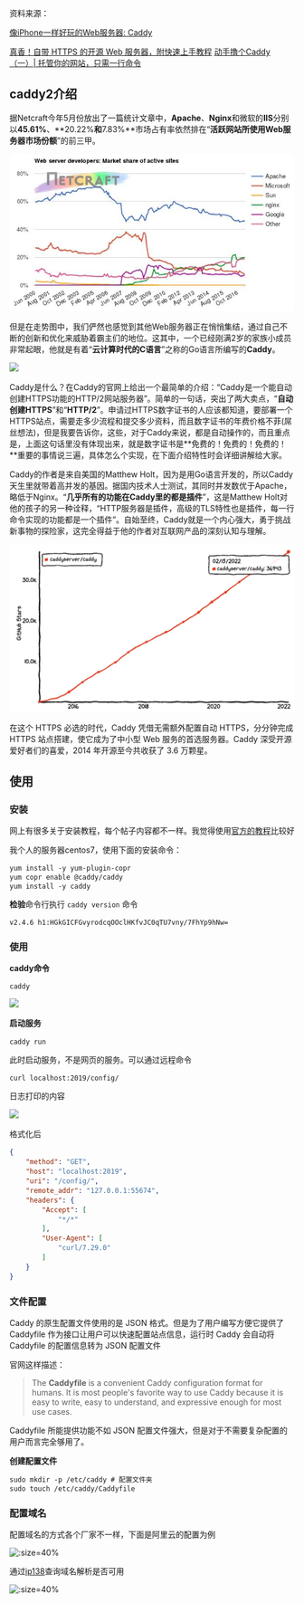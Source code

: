 资料来源：<br/>

[像iPhone一样好玩的Web服务器: Caddy](https://www.jianshu.com/p/85600cdc38d4)

[真香！自带 HTTPS 的开源 Web 服务器，附快速上手教程](https://www.toutiao.com/article/7064892846268006924/?tt_from=weixin&utm_campaign=client_share&wxshare_count=1%C3%97tamp=1646577448&app=news_article&utm_source=weixin&utm_medium=toutiao_android&use_new_style=1&req_id=202203062237270101581490430A99BE81&share_token=592cc100-113d-438b-9da7-fffac6f914e9&group_id=7064892846268006924)
[动手撸个Caddy（一）| 托管你的网站，只需一行命令](https://www.flysnow.org/2021/06/28/caddy-in-action-getting-started.html)

## caddy2介绍

据Netcraft今年5月份放出了一篇统计文章中，**Apache**、**Nginx**和微软的**IIS**分别以**45.61%**、**20.22%**和**7.83%**市场占有率依然排在“**活跃网站所使用Web服务器市场份额**”的前三甲。

![](large/e6c9d24ely1h1h5h2608oj20hf09mdgk.jpg)

但是在走势图中，我们俨然也感觉到其他Web服务器正在悄悄集结，通过自己不断的创新和优化来威胁着霸主们的地位。这其中，一个已经刚满2岁的家族小成员非常起眼，他就是有着“**云计算时代的C语言**”之称的Go语言所编写的**Caddy**。

![](https://tva1.sinaimg.cn/large/e6c9d24ely1h1h669gqbvj208c03oglo.jpg)

Caddy是什么？在Caddy的官网上给出一个最简单的介绍：“Caddy是一个能自动创建HTTPS功能的HTTP/2网站服务器”。简单的一句话，突出了两大卖点，“**自动创建HTTPS**”和“**HTTP/2**”。申请过HTTPS数字证书的人应该都知道，要部署一个HTTPS站点，需要走多少流程和提交多少资料，而且数字证书的年费价格不菲(屌丝想法)，但是我要告诉你，这些，对于Caddy来说，都是自动操作的，而且重点是，上面这句话里没有体现出来，就是数字证书是**免费的！免费的！免费的！**重要的事情说三遍，具体怎么个实现，在下面介绍特性时会详细讲解给大家。

Caddy的作者是来自美国的Matthew Holt，因为是用Go语言开发的，所以Caddy天生里就带着高并发的基因。据国内技术人士测试，其同时并发数优于Apache，略低于Nginx。“**几乎所有的功能在Caddy里的都是插件**”，这是Matthew Holt对他的孩子的另一种诠释，“HTTP服务器是插件，高级的TLS特性也是插件，每一行命令实现的功能都是一个插件”。自始至终，Caddy就是一个内心强大，勇于挑战新事物的探险家，这完全得益于他的作者对互联网产品的深刻认知与理解。

![](large/e6c9d24ely1h1h5hxz6ccj216i0p075w.jpg)

在这个 HTTPS 必选的时代，Caddy 凭借无需额外配置自动 HTTPS，分分钟完成 HTTPS 站点搭建，使它成为了中小型 Web 服务的首选服务器。Caddy 深受开源爱好者们的喜爱，2014 年开源至今共收获了 3.6 万颗星。

## 使用

### 安装

网上有很多关于安装教程，每个帖子内容都不一样。我觉得使用[官方的教程](https://caddyserver.com/docs/install)比较好

我个人的服务器centos7，使用下面的安装命令：

~~~~shell
yum install -y yum-plugin-copr
yum copr enable @caddy/caddy
yum install -y caddy
~~~~

**检验**命令行执行 `caddy version` 命令

~~~~shell
v2.4.6 h1:HGkGICFGvyrodcqOOclHKfvJC0qTU7vny/7FhYp9hNw=
~~~~



### 使用

**caddy命令**

~~~~shell
caddy
~~~~

![](https://tva1.sinaimg.cn/large/e6c9d24ely1h1h6effjcxj20mo0lcgno.jpg)

**启动服务**

`caddy run`

此时启动服务，不是网页的服务。可以通过远程命令

~~~~shell
curl localhost:2019/config/
~~~~

日志打印的内容

![](https://tva1.sinaimg.cn/large/e6c9d24ely1h1h6nfruzqj22fa062aed.jpg)

格式化后

~~~~json
{
	"method": "GET",
	"host": "localhost:2019",
	"uri": "/config/",
	"remote_addr": "127.0.0.1:55674",
	"headers": {
		"Accept": [
			"*/*"
		],
		"User-Agent": [
			"curl/7.29.0"
		]
	}
}
~~~~

### 文件配置

Caddy 的原生配置文件使用的是 JSON 格式。但是为了用户编写方便它提供了 Caddyfile 作为接口让用户可以快速配置站点信息，运行时 Caddy 会自动将 Caddyfile 的配置信息转为 JSON 配置文件

官网这样描述：

> The **Caddyfile** is a convenient Caddy configuration format for humans. It is most people's favorite way to use Caddy because it is easy to write, easy to understand, and expressive enough for most use cases.

Caddyfile 所能提供功能不如 JSON 配置文件强大，但是对于不需要复杂配置的用户而言完全够用了。

**创建配置文件**

~~~~shell
sudo mkdir -p /etc/caddy # 配置文件夹
sudo touch /etc/caddy/Caddyfile
~~~~





### 配置域名

配置域名的方式各个厂家不一样，下面是阿里云的配置为例

![](https://tva1.sinaimg.cn/large/e6c9d24ely1h1h6wnld5oj20hw0wc3zb.jpg ':size=40%')

通过[ip138](https://ip138.com/)查询域名解析是否可用

![](https://tva1.sinaimg.cn/large/e6c9d24ely1h1h76cb9bqj20ua0rudj4.jpg ':size=40%')

